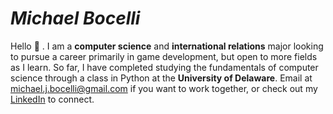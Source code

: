 # *Michael Bocelli*
Hello 👋 . I am a **computer science** and **international relations** major looking to pursue a career primarily in game development, but open to more fields as I learn.
So far, I have completed studying the fundamentals of computer science through a class in Python at the **University of Delaware**.
Email at michael.j.bocelli@gmail.com if you want to work together, or check out my [LinkedIn](https://www.linkedin.com/in/michael-bocelli/) to connect.

